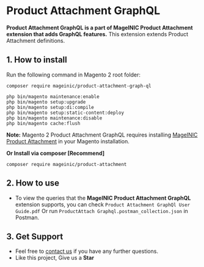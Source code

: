 # Product Attachment GraphQL

**Product Attachment GraphQL is a part of MageINIC Product Attachment extension that adds GraphQL features.** This extension extends Product Attachment definitions.

## 1. How to install

Run the following command in Magento 2 root folder:

```
composer require mageinic/product-attachment-graph-ql

php bin/magento maintenance:enable
php bin/magento setup:upgrade
php bin/magento setup:di:compile
php bin/magento setup:static-content:deploy
php bin/magento maintenance:disable
php bin/magento cache:flush
```

**Note:**
Magento 2 Product Attachment GraphQL requires installing [MageINIC Product Attachment](https://github.com/mageinic/product-attachment) in your Magento installation.

**Or Install via composer [Recommend]**
```
composer require mageinic/product-attachment
```

## 2. How to use

- To view the queries that the **MageINIC Product Attachment GraphQL** extension supports, you can check `Product Attachment GraphQl User Guide.pdf` Or run `ProductAttach Graphql.postman_collection.json` in Postman.

## 3. Get Support

- Feel free to [contact us](https://www.mageinic.com/contact.html) if you have any further questions.
- Like this project, Give us a **Star**
